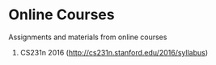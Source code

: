 # Online Courses
Assignments and materials from online courses
1) CS231n 2016 (http://cs231n.stanford.edu/2016/syllabus)
